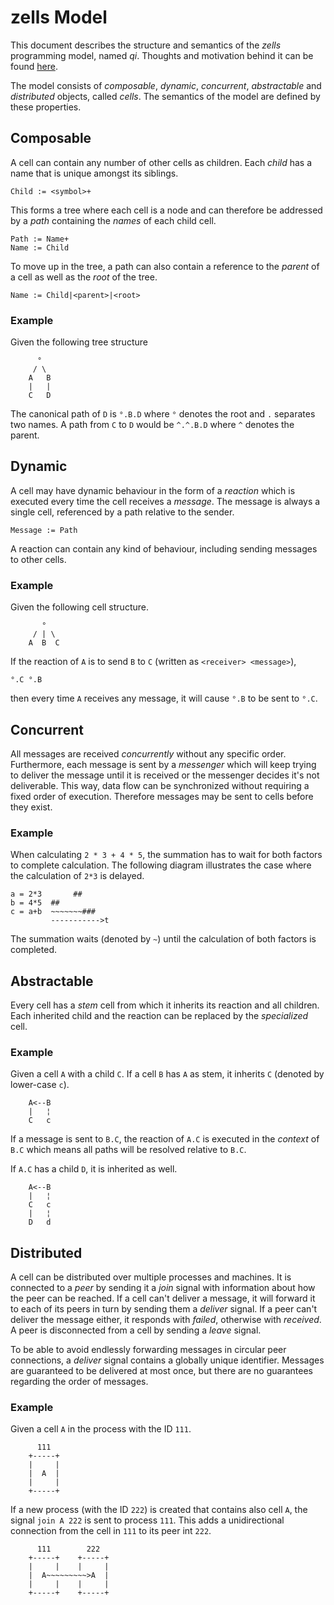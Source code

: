# zells Model

This document describes the structure and semantics of the *zells* programming model, named *qi*. Thoughts and motivation behind it can be found [here](http://blog.rtens.org/a-unified-computing-model.html).

The model consists of *composable*, *dynamic*, *concurrent*, *abstractable* and *distributed* objects, called *cells*. The semantics of the model are defined by these properties.


## Composable

A cell can contain any number of other cells as children. Each *child* has a name that is unique amongst its siblings. 

```text
Child := <symbol>+
```

This forms a tree where each cell is a node and can therefore be addressed by a *path* containing the *names* of each child cell.
   
```text
Path := Name+
Name := Child
```

To move up in the tree, a path can also contain a reference to the *parent* of a cell as well as the *root* of the tree.

```text
Name := Child|<parent>|<root>
```
   
### Example
    
Given the following tree structure

```text
      °
     / \
    A   B
    |   |
    C   D
```

The canonical path of `D` is `°.B.D` where `°` denotes the root and `.` separates two names. A path from `C` to `D` would be `^.^.B.D` where `^` denotes the parent.



## Dynamic

A cell may have dynamic behaviour in the form of a *reaction* which is executed every time the cell receives a *message*. The message is always a single cell, referenced by a path relative to the sender.

```text
Message := Path
```

A reaction can contain any kind of behaviour, including sending messages to other cells.

### Example

Given the following cell structure.

```text
       °
     / | \  
    A  B  C
```

If the reaction of `A` is to send `B` to `C` (written as `<receiver> <message>`),

```text
°.C °.B
```

then every time `A` receives any message, it will cause `°.B` to be sent to `°.C`.



## Concurrent

All messages are received *concurrently* without any specific order. Furthermore, each message is sent by a *messenger* which will keep trying to deliver the message until it is received or the messenger decides it's not deliverable. This way, data flow can be synchronized without requiring a fixed order of execution. Therefore messages may be sent to cells before they exist.

### Example

When calculating `2 * 3 + 4 * 5`, the summation has to wait for both factors to complete calculation. The following diagram illustrates the case where the calculation of `2*3` is delayed. 

```text
a = 2*3       ##
b = 4*5  ##
c = a+b  ~~~~~~~###
         ----------->t
```

The summation waits (denoted by `~`) until the calculation of both factors is completed.



## Abstractable

Every cell has a *stem* cell from which it inherits its reaction and all children. Each inherited child and the reaction can be replaced by the *specialized* cell.

### Example

Given a cell `A` with a child `C`. If a cell `B` has `A` as stem, it inherits `C` (denoted by lower-case `c`). 
        
```text
    A<--B
    |   ¦
    C   c
```
      
If a message is sent to `B.C`, the reaction of `A.C` is executed in the *context* of `B.C` which means all paths will be resolved relative to `B.C`. 

If `A.C` has a child `D`, it is inherited as well.
    
```text
    A<--B
    |   ¦
    C   c
    |   ¦
    D   d
```



## Distributed

A cell can be distributed over multiple processes and machines. It is connected to a *peer* by sending it a *join* signal with information about how the peer can be reached. If a cell can't deliver a message, it will forward it to each of its peers in turn by sending them a *deliver* signal. If a peer can't deliver the message either, it responds with *failed*, otherwise with *received*. A peer is disconnected from a cell by sending a *leave* signal.

To be able to avoid endlessly forwarding messages in circular peer connections, a *deliver* signal contains a globally unique identifier. Messages are guaranteed to be delivered at most once, but there are no guarantees regarding the order of messages.

### Example

Given a cell `A` in the process with the ID `111`.

```text
      111
    +-----+
    |     |
    |  A  |
    |     |
    +-----+
```

If a new process (with the ID `222`) is created that contains also cell `A`, the signal `join A 222` is sent to process `111`. This adds a unidirectional connection from the cell in `111` to its peer int `222`.

```text
      111        222
    +-----+    +-----+
    |     |    |     |
    |  A~~~~~~~~~>A  |
    |     |    |     |
    +-----+    +-----+
```